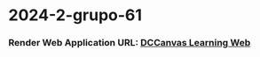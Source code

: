 # 2024-2-grupo-61

### Render Web Application URL: **[DCCanvas Learning Web](https://mysite-2m84.onrender.com)**